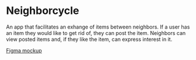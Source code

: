 # Neighborcycle

An app that facilitates an exhange of items between neighbors. If a user has an item they would like to get rid of, they can post the item. Neighbors can view posted items and, if they like the item, can express interest in it.

[Figma mockup](https://www.figma.com/proto/4ZI7mgggnlCKpWadVqxARe/Untitled?node-id=1%3A2&scaling=scale-down&page-id=0%3A1&starting-point-node-id=1%3A2)
